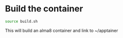 Build the container
=====

```bash
source build.sh
```

This will build an alma8 container and link to ~/apptainer


